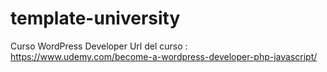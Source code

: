 # template-university
Curso WordPress Developer
Url del curso : https://www.udemy.com/become-a-wordpress-developer-php-javascript/